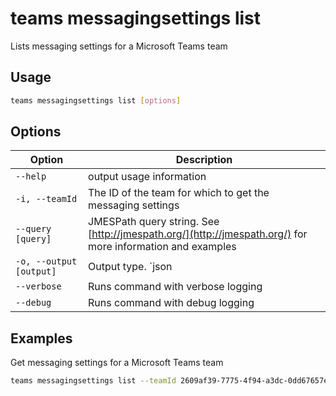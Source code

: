 # teams messagingsettings list

Lists messaging settings for a Microsoft Teams team

## Usage

```sh
teams messagingsettings list [options]
```

## Options

Option|Description
------|-----------
`--help`|output usage information
`-i, --teamId`|The ID of the team for which to get the messaging settings
`--query [query]`|JMESPath query string. See [http://jmespath.org/](http://jmespath.org/) for more information and examples
`-o, --output [output]`|Output type. `json|text`. Default `text`
`--verbose`|Runs command with verbose logging
`--debug`|Runs command with debug logging

## Examples

Get messaging settings for a Microsoft Teams team

```sh
teams messagingsettings list --teamId 2609af39-7775-4f94-a3dc-0dd67657e900
```